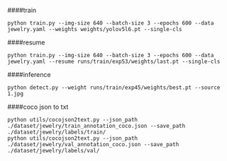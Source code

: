 ####train
```shell
python train.py --img-size 640 --batch-size 3 --epochs 600 --data jewelry.yaml --weights weights/yolov5l6.pt --single-cls
```

####resume
```shell
python train.py --img-size 640 --batch-size 3 --epochs 600 --data jewelry.yaml --resume runs/train/exp53/weights/last.pt --single-cls 
```

####inference
```shell
python detect.py --weight runs/train/exp45/weights/best.pt --source 1.jpg
```

####coco json to txt
```shell
python utils/cocojson2text.py --json_path ./dataset/jewelry/train_annotation_coco.json --save_path ./dataset/jewelry/labels/train/
python utils/cocojson2text.py --json_path ./dataset/jewelry/val_annotation_coco.json --save_path ./dataset/jewelry/labels/val/
```